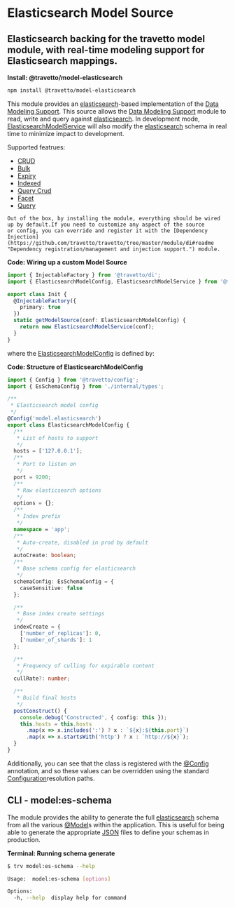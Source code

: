 <!-- This file was generated by the framweork and should not be modified directly -->
<!-- Please modify https://github.com/travetto/travetto/tree/master/module/model-elasticsearch/doc.ts and execute "npm run docs" to rebuild -->
# Elasticsearch Model Source
## Elasticsearch backing for the travetto model module, with real-time modeling support for Elasticsearch mappings.

**Install: @travetto/model-elasticsearch**
```bash
npm install @travetto/model-elasticsearch
```

This module provides an [elasticsearch](https://elastic.co)-based implementation of the [Data Modeling Support](https://github.com/travetto/travetto/tree/master/module/model#readme "Datastore abstraction for core operations.").  This source allows the [Data Modeling Support](https://github.com/travetto/travetto/tree/master/module/model#readme "Datastore abstraction for core operations.") module to read, write and query against [elasticsearch](https://elastic.co). In development mode, [ElasticsearchModelService](https://github.com/travetto/travetto/tree/master/module/model-elasticsearch/src/service.ts#L48) will also modify the [elasticsearch](https://elastic.co) schema in real time to minimize impact to development.

Supported featrues:
   
   *  [CRUD](https://github.com/travetto/travetto/tree/master/module/model/src/service/crud.ts#L10)
   *  [Bulk](https://github.com/travetto/travetto/tree/master/module/model/src/service/bulk.ts#L19)
   *  [Expiry](https://github.com/travetto/travetto/tree/master/module/model/src/service/expiry.ts#L10)
   *  [Indexed](https://github.com/travetto/travetto/tree/master/module/model/src/service/indexed.ts#L10)
   *  [Query Crud](https://github.com/travetto/travetto/tree/master/module/model-query/src/service/crud.ts#L11)
   *  [Facet](https://github.com/travetto/travetto/tree/master/module/model-query/src/service/facet.ts#L12)
   *  [Query](https://github.com/travetto/travetto/tree/master/module/model-query/src/service/query.ts#L10)

    Out of the box, by installing the module, everything should be wired up by default.If you need to customize any aspect of the source 
    or config, you can override and register it with the [Dependency Injection](https://github.com/travetto/travetto/tree/master/module/di#readme "Dependency registration/management and injection support.") module.

    
**Code: Wiring up a custom Model Source**
```typescript
import { InjectableFactory } from '@travetto/di';
import { ElasticsearchModelConfig, ElasticsearchModelService } from '@travetto/model-elasticsearch';

export class Init {
  @InjectableFactory({
    primary: true
  })
  static getModelSource(conf: ElasticsearchModelConfig) {
    return new ElasticsearchModelService(conf);
  }
}
```

  where the [ElasticsearchModelConfig](https://github.com/travetto/travetto/tree/master/module/model-elasticsearch/src/config.ts#L8) is defined by:

  
**Code: Structure of ElasticsearchModelConfig**
```typescript
import { Config } from '@travetto/config';
import { EsSchemaConfig } from './internal/types';

/**
 * Elasticsearch model config
 */
@Config('model.elasticsearch')
export class ElasticsearchModelConfig {
  /**
   * List of hosts to support
   */
  hosts = ['127.0.0.1'];
  /**
   * Port to listen on
   */
  port = 9200;
  /**
   * Raw elasticsearch options
   */
  options = {};
  /**
   * Index prefix
   */
  namespace = 'app';
  /**
   * Auto-create, disabled in prod by default
   */
  autoCreate: boolean;
  /**
   * Base schema config for elasticsearch
   */
  schemaConfig: EsSchemaConfig = {
    caseSensitive: false
  };

  /**
   * Base index create settings
   */
  indexCreate = {
    ['number_of_replicas']: 0,
    ['number_of_shards']: 1
  };

  /**
   * Frequency of culling for expirable content
   */
  cullRate?: number;

  /**
   * Build final hosts
   */
  postConstruct() {
    console.debug('Constructed', { config: this });
    this.hosts = this.hosts
      .map(x => x.includes(':') ? x : `${x}:${this.port}`)
      .map(x => x.startsWith('http') ? x : `http://${x}`);
  }
}
```

  Additionally, you can see that the class is registered with the [@Config](https://github.com/travetto/travetto/tree/master/module/config/src/decorator.ts#L10) annotation, and so these values can be overridden using the 
  standard [Configuration](https://github.com/travetto/travetto/tree/master/module/config#readme "Environment-aware config management using yaml files")resolution paths. 
  

## CLI - model:es-schema

The module provides the ability to generate the full [elasticsearch](https://elastic.co) schema from all the various [@Model](https://github.com/travetto/travetto/tree/master/module/model/src/registry/decorator.ts#L13)s within the application.  This is useful for being able to generate the appropriate [JSON](https://www.json.org) files to define your schemas in production.

**Terminal: Running schema generate**
```bash
$ trv model:es-schema --help

Usage:  model:es-schema [options]

Options:
  -h, --help  display help for command
```

